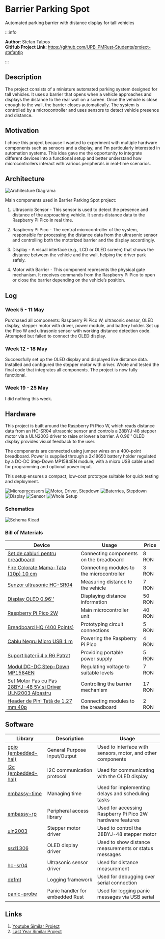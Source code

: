 # Barrier Parking Spot
Automated parking barrier with distance display for tall vehicles

:::info 

**Author**: Stefan Talpos \
**GitHub Project Link**: https://github.com/UPB-PMRust-Students/proiect-stefantlp

:::

## Description

The project consists of a miniature automated parking system designed for tall vehicles. It uses a barrier that opens when a vehicle approaches and displays the distance to the rear wall on a screen. Once the vehicle is close enough to the wall, the barrier closes automatically. The system is controlled by a microcontroller and uses sensors to detect vehicle presence and distance.

## Motivation

I chose this project because I wanted to experiment with multiple hardware components such as sensors and a display, and I’m particularly interested in automation systems. This idea gave me the opportunity to integrate different devices into a functional setup and better understand how microcontrollers interact with various peripherals in real-time scenarios.

## Architecture 

![Architecture Diagrama](diagramaFinala.webp)

Main components used in Barrier Parking Spot project:
1. Ultrasonic Sensor - This sensor is used to detect the presence and distance of the approaching vehicle. It sends distance data to the Raspberry Pi Pico in real time.

2. Raspberry Pi Pico - The central microcontroller of the system, responsible for processing the distance data from the ultrasonic sensor and controlling both the motorized barrier and the display accordingly.

3. Display - A visual interface (e.g., LCD or OLED screen) that shows the distance between the vehicle and the wall, helping the driver park safely.

4. Motor with Barrier - This component represents the physical gate mechanism. It receives commands from the Raspberry Pi Pico to open or close the barrier depending on the vehicle’s position.


## Log

### Week 5 - 11 May

Purchased all components: Raspberry Pi Pico W, ultrasonic sensor, OLED display, stepper motor with driver, power module, and battery holder. Set up the Pico W and ultrasonic sensor with working distance detection code. Attempted but failed to connect the OLED display.

### Week 12 - 18 May

Successfully set up the OLED display and displayed live distance data. Installed and configured the stepper motor with driver. Wrote and tested the final code that integrates all components. The project is now fully functional.

### Week 19 - 25 May

I did nothing this week.

## Hardware

This project is built around the Raspberry Pi Pico W, which reads distance data from an HC-SR04 ultrasonic sensor and controls a 28BYJ-48 stepper motor via a ULN2003 driver to raise or lower a barrier. A 0.96'' OLED display provides visual feedback to the user.

The components are connected using jumper wires on a 400-point breadboard. Power is supplied through a 2x18650 battery holder regulated by a DC-DC Step-Down MP1584EN module, with a micro USB cable used for programming and optional power input.

This setup ensures a compact, low-cost prototype suitable for quick testing and deployment.

![Microprocessors](imagine1.webp)
![Motor, Driver, Stepdown](imagine2.webp)
![Baterries, Stepdown](imagine3.webp)
![Display](imagine4.webp)
![Sensor](imagine5.webp)
![Whole Setup](imagine6.webp)

### Schematics

![Schema Kicad](schema_kicad.svg)

### Bill of Materials

| Device | Usage | Price |
|--------|-------|-------|
| [Set de cabluri pentru breadboard](https://www.optimusdigital.ro/ro/fire-fire-mufate/12-set-de-cabluri-pentru-breadboard.html?search_query=Set+Fire+pentru+Breadboard&results=37) | Connecting components on the breadboard | 8 RON |
| [Fire Colorate Mama-Tata (10p) 10 cm](https://www.optimusdigital.ro/ro/fire-fire-mufate/650-fire-colorate-mama-tata-10p.html?search_query=Fire+Colorate+Mama-Tata+%2810p%29+10+cm&results=6) | Connecting modules to the microcontroller | 3 RON |
| [Senzor ultrasonic HC-SR04](https://www.optimusdigital.ro/ro/senzori-senzori-ultrasonici/12897-senzor-ultrasonic-hc-sr04-.html?search_query=Senzor+ultrasonic+HC-SR04&results=31) | Measuring distance to the vehicle | 7 RON |
| [Display OLED 0.96''](https://www.optimusdigital.ro/ro/optoelectronice-altele/12657-display-oled-096-.html?search_query=Display+OLED+0.96%27%27&results=7) | Displaying distance information | 50 RON |
| [Raspberry Pi Pico 2W](https://www.optimusdigital.ro/ro/placi-raspberry-pi/13327-raspberry-pi-pico-2-w.html?search_query=%09Raspberry+Pi+Pico+2W&results=26) | Main microcontroller unit | 40 RON |
| [Breadboard HQ (400 Points)](https://www.optimusdigital.ro/ro/prototipare-breadboard-uri/44-breadboard-400-points.html?search_query=Breadboard+HQ+%28400+Points%29&results=1) | Prototyping circuit connections | 5 RON |
| [Cablu Negru Micro USB 1 m](https://www.optimusdigital.ro/ro/cabluri-cabluri-usb/11939-cablu-negru-micro-usb-1-m.html?search_query=%09Cablu+Negru+Micro+USB+1+m&results=20) | Powering the Raspberry Pi Pico | 4 RON |
| [Suport baterii 4 x R6 Patrat](https://www.optimusdigital.ro/ro/toate-produsele/2374-suport-baterii-4-x-r6-patrat.html?search_query=suport+baterii+aa+4&results=58) | Providing portable power supply | 5 RON |
| [Modul DC-DC Step-Down MP1584EN](https://www.optimusdigital.ro/ro/surse-coboratoare-reglabile/166-modul-dc-dc-step-down-mp1584en.html?search_query=Modul+DC-DC+Step-Down+MP1584EN&results=2) | Regulating voltage to suitable levels | 7 RON |
| [Set Motor Pas cu Pas 28BYJ-48 5V și Driver ULN2003 Albastru](https://www.optimusdigital.ro/ro/motoare-motoare-pas-cu-pas/101-driver-uln2003-motor-pas-cu-pas-de-5-v-.html?search_query=Set+Motor+Pas+cu+Pas+28BYJ-48+5V+%C8%99i+Driver+ULN2003+Albastru&results=1) | Controlling the barrier mechanism | 17 RON |
| [Header de Pini Tată de 1.27 mm 40p](https://www.optimusdigital.ro/ro/componente-electronice-headere-de-pini/8865-header-de-pini-tata-de-127-mm-2-x-40p.html?search_query=%09Header+de+Pini+Tata+de+1.27+mm+40p&results=4) | Connecting modules to the breadboard | 2 RON |


## Software

| Library | Description | Usage |
|---------|-------------|-------|
| [gpio (embedded-hal)](https://docs.rs/embedded-hal/latest/embedded_hal/digital/index.html) | General Purpose Input/Output | Used to interface with sensors, motor, and other components |
| [i2c (embedded-hal)](https://docs.rs/embedded-hal/latest/embedded_hal/i2c/index.html) | I2C communication protocol | Used for communicating with the OLED display |
| [embassy-time](https://github.com/embassy-rs/embassy) | Managing time | Used for implementing delays and scheduling tasks |
| [embassy-rp](https://github.com/embassy-rs/embassy) | Peripheral access library | Used for accessing Raspberry Pi Pico 2W hardware features |
| [uln2003](https://github.com/JorgeSegarra/stepper) | Stepper motor driver | Used to control the 28BYJ-48 stepper motor |
| [ssd1306](https://crates.io/crates/ssd1306) | OLED display driver | Used to show distance measurements or status messages |
| [hc-sr04](https://github.com/eldruin/hc-sr04) | Ultrasonic sensor driver | Used for distance measurement |
| [defmt](https://crates.io/crates/defmt) | Logging framework | Used for debugging over serial connection |
| [panic-probe](https://crates.io/crates/panic-probe) | Panic handler for embedded Rust | Used for logging panic messages via USB serial |

## Links

1. [Youtube Similar Project](https://www.youtube.com/watch?v=O7yoa-hwnkI&ab_channel=TheNeoStudios)
2. [Last Year Similar Project](https://pmrust.pages.upb.ro/docs/fils_en/project/2024/luca.rosoiu)
